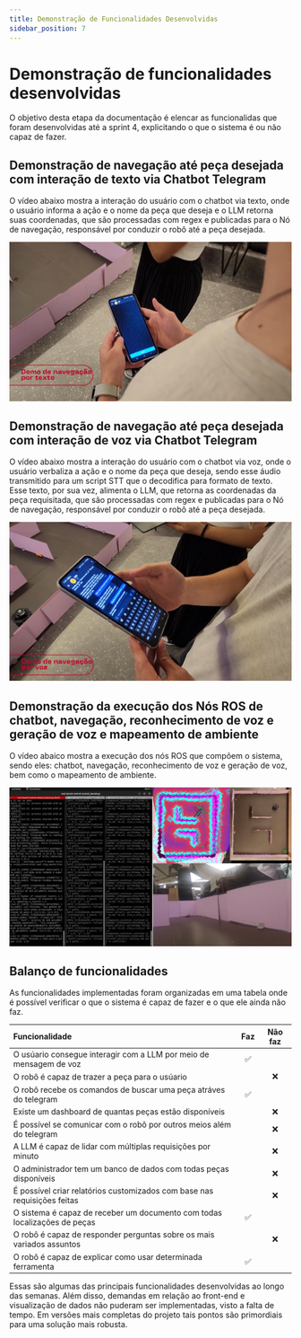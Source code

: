 ```yaml
---
title: Demonstração de Funcionalidades Desenvolvidas 
sidebar_position: 7
---
```


# Demonstração de funcionalidades desenvolvidas

O objetivo desta etapa da documentação é elencar as funcionalidas que foram desenvolvidas até a sprint 4, explicitando o que o sistema é ou não capaz de fazer. 

## Demonstração de navegação até peça desejada com interação de texto via Chatbot Telegram

O vídeo abaixo mostra a interação do usuário com o chatbot via texto, onde o usuário informa a ação e o nome da peça que deseja e o LLM retorna suas coordenadas, que são processadas com regex e publicadas para o Nó de navegação, responsável por conduzir o robô até a peça desejada.


[![Contexto](../../assets/demo_texto.png)](https://drive.google.com/file/d/1KLOUVLUdJwECTekdTZDUmgny6wpbL_ay/view?usp=sharing)

## Demonstração de navegação até peça desejada com interação de voz via Chatbot Telegram

O vídeo abaixo mostra a interação do usuário com o chatbot via voz, onde o usuário verbaliza a ação e o nome da peça que deseja, sendo esse áudio transmitido para um script STT que o decodifica para formato de texto. Esse texto, por sua vez, alimenta o LLM, que retorna as coordenadas da peça requisitada, que são processadas com regex e publicadas para o Nó de navegação, responsável por conduzir o robô até a peça desejada.

[![Contexto](../../assets/demo_voz.png)](https://drive.google.com/file/d/1XMHjLzwHuuOXixDUvYFcf8zVyPVeu0ah/view?usp=sharing)

## Demonstração da execução dos Nós ROS de chatbot, navegação, reconhecimento de voz e geração de voz e mapeamento de ambiente

O vídeo abaico mostra a execução dos nós ROS que compõem o sistema, sendo eles: chatbot, navegação, reconhecimento de voz e geração de voz, bem como o mapeamento de ambiente. 

[![Contexto](../../assets/demo_nos.png)](https://drive.google.com/file/d/13Tc0M26Q8TrH9ogdbSGgF7l7A3W8n6Cg/view?usp=sharing)

## Balanço de funcionalidades

As funcionalidades implementadas foram organizadas em uma tabela onde é possível verificar o que o sistema é capaz de fazer e o que ele ainda não faz.


| **Funcionalidade** | **Faz** | **Não faz** |
| :---         |     :---:      |       :---:  |
| O usúario consegue interagir com a LLM por meio de mensagem de voz |    ✅ 	    |      |
| O robô é capaz de trazer a peça para o usúario     |        | ❌     |
| O robô recebe os comandos de buscar uma peça atráves do telegram      | ✅       |      |
| Existe um dashboard de quantas peças estão disponíveis     |        | ❌     |
| É possível se comunicar com o robô por outros meios além do telegram     |        | ❌     |
| A LLM é capaz de lidar com múltiplas requisições por minuto     |        | ❌     |
| O administrador tem um banco de dados com todas peças disponíveis    |       | ❌     |
| É possível criar relatórios customizados com base nas requisições feitas     |        | ❌     |
| O sistema é capaz de receber um documento com todas localizações de peças     | ✅       |      |
| O robô é capaz de responder perguntas sobre os mais variados assuntos    |        | ❌     |
| O robô é capaz de explicar como usar determinada ferramenta    | ✅       |      |

Essas são algumas das principais funcionalidades desenvolvidas ao longo das semanas. Além disso, demandas em relação ao front-end e visualização de dados não puderam ser implementadas, visto a falta de tempo. Em versões mais completas do projeto tais pontos são primordiais para uma solução mais robusta.